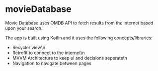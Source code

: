 # movieDatabase

Movie Database uses OMDB API to fetch results from the internet based upon your search.

The app is built using Kotlin and it uses the following concepts/libraries:
* Recycler view\n
* Retrofit to connect to the internet\n
* MVVM Architecture to keep ui and decisions seperate\n
* Navigation to navigate between pages
